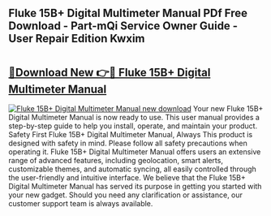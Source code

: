 ## Fluke 15B+ Digital Multimeter Manual PDf Free Download - Part-mQi Service Owner Guide - User Repair Edition Kwxim

# <h2><a href="http://cf28660.oget.top/?id=Fluke+15B%2b+Digital+Multimeter+Manual">🔗Download New 👉🔴 Fluke 15B+ Digital Multimeter Manual</a></h2>

[![Fluke 15B+ Digital Multimeter Manual new download](https://i.imgur.com/5g1atiW.png)](http://cf28660.oget.top/?id=Fluke+15B%2b+Digital+Multimeter+Manual)
Your new Fluke 15B+ Digital Multimeter Manual is now ready to use. This user manual provides a step-by-step guide to help you install, operate, and maintain your product. Safety First Fluke 15B+ Digital Multimeter Manual, Always This product is designed with safety in mind. Please follow all safety precautions when operating it. Fluke 15B+ Digital Multimeter Manual offers users an extensive range of advanced features, including geolocation, smart alerts, customizable themes, and automatic syncing, all easily controlled through the user-friendly and intuitive interface. We believe that the Fluke 15B+ Digital Multimeter Manual has served its purpose in getting you started with your new gadget. Should you need any clarification or assistance, our customer support team is always available.

